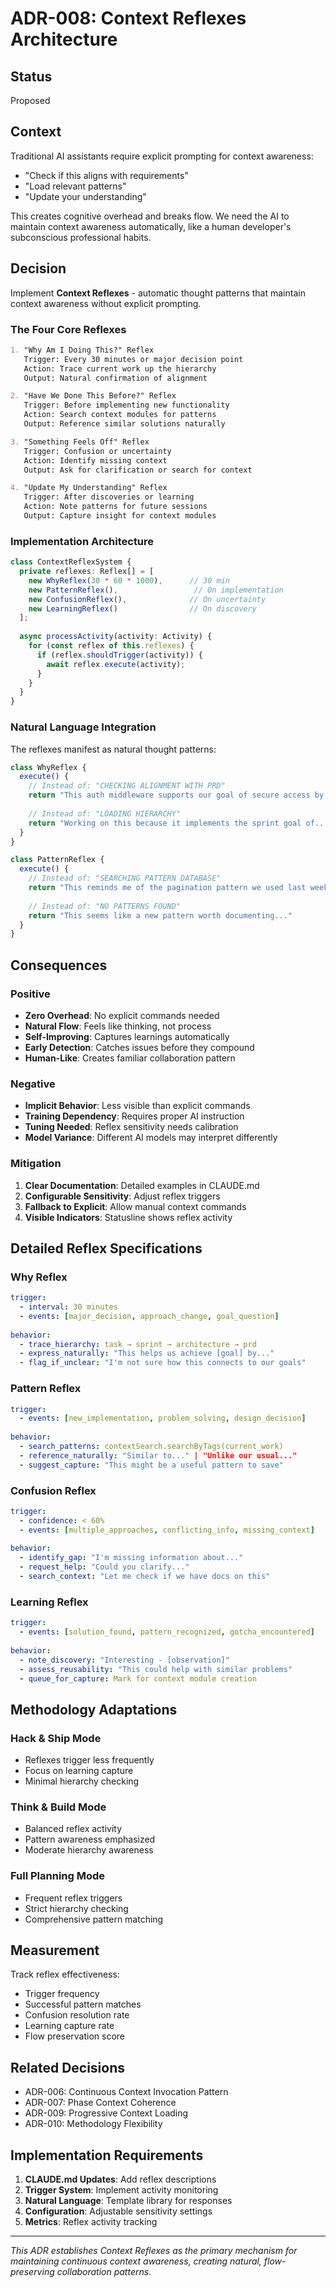 # ADR-008: Context Reflexes Architecture

## Status
Proposed

## Context

Traditional AI assistants require explicit prompting for context awareness:
- "Check if this aligns with requirements"
- "Load relevant patterns"
- "Update your understanding"

This creates cognitive overhead and breaks flow. We need the AI to maintain context awareness automatically, like a human developer's subconscious professional habits.

## Decision

Implement **Context Reflexes** - automatic thought patterns that maintain context awareness without explicit prompting.

### The Four Core Reflexes

```markdown
1. "Why Am I Doing This?" Reflex
   Trigger: Every 30 minutes or major decision point
   Action: Trace current work up the hierarchy
   Output: Natural confirmation of alignment

2. "Have We Done This Before?" Reflex  
   Trigger: Before implementing new functionality
   Action: Search context modules for patterns
   Output: Reference similar solutions naturally

3. "Something Feels Off" Reflex
   Trigger: Confusion or uncertainty
   Action: Identify missing context
   Output: Ask for clarification or search for context

4. "Update My Understanding" Reflex
   Trigger: After discoveries or learning
   Action: Note patterns for future sessions
   Output: Capture insight for context modules
```

### Implementation Architecture

```typescript
class ContextReflexSystem {
  private reflexes: Reflex[] = [
    new WhyReflex(30 * 60 * 1000),      // 30 min
    new PatternReflex(),                 // On implementation
    new ConfusionReflex(),              // On uncertainty  
    new LearningReflex()                // On discovery
  ];
  
  async processActivity(activity: Activity) {
    for (const reflex of this.reflexes) {
      if (reflex.shouldTrigger(activity)) {
        await reflex.execute(activity);
      }
    }
  }
}
```

### Natural Language Integration

The reflexes manifest as natural thought patterns:

```typescript
class WhyReflex {
  execute() {
    // Instead of: "CHECKING ALIGNMENT WITH PRD"
    return "This auth middleware supports our goal of secure access by..."
    
    // Instead of: "LOADING HIERARCHY"
    return "Working on this because it implements the sprint goal of..."
  }
}

class PatternReflex {
  execute() {
    // Instead of: "SEARCHING PATTERN DATABASE"
    return "This reminds me of the pagination pattern we used last week..."
    
    // Instead of: "NO PATTERNS FOUND"
    return "This seems like a new pattern worth documenting..."
  }
}
```

## Consequences

### Positive
- **Zero Overhead**: No explicit commands needed
- **Natural Flow**: Feels like thinking, not process
- **Self-Improving**: Captures learnings automatically
- **Early Detection**: Catches issues before they compound
- **Human-Like**: Creates familiar collaboration pattern

### Negative
- **Implicit Behavior**: Less visible than explicit commands
- **Training Dependency**: Requires proper AI instruction
- **Tuning Needed**: Reflex sensitivity needs calibration
- **Model Variance**: Different AI models may interpret differently

### Mitigation

1. **Clear Documentation**: Detailed examples in CLAUDE.md
2. **Configurable Sensitivity**: Adjust reflex triggers
3. **Fallback to Explicit**: Allow manual context commands
4. **Visible Indicators**: Statusline shows reflex activity

## Detailed Reflex Specifications

### Why Reflex
```yaml
trigger:
  - interval: 30 minutes
  - events: [major_decision, approach_change, goal_question]
  
behavior:
  - trace_hierarchy: task → sprint → architecture → prd
  - express_naturally: "This helps us achieve [goal] by..."
  - flag_if_unclear: "I'm not sure how this connects to our goals"
```

### Pattern Reflex
```yaml
trigger:
  - events: [new_implementation, problem_solving, design_decision]
  
behavior:
  - search_patterns: contextSearch.searchByTags(current_work)
  - reference_naturally: "Similar to..." | "Unlike our usual..."
  - suggest_capture: "This might be a useful pattern to save"
```

### Confusion Reflex
```yaml
trigger:
  - confidence: < 60%
  - events: [multiple_approaches, conflicting_info, missing_context]
  
behavior:
  - identify_gap: "I'm missing information about..."
  - request_help: "Could you clarify..."
  - search_context: "Let me check if we have docs on this"
```

### Learning Reflex
```yaml
trigger:
  - events: [solution_found, pattern_recognized, gotcha_encountered]
  
behavior:
  - note_discovery: "Interesting - [observation]"
  - assess_reusability: "This could help with similar problems"
  - queue_for_capture: Mark for context module creation
```

## Methodology Adaptations

### Hack & Ship Mode
- Reflexes trigger less frequently
- Focus on learning capture
- Minimal hierarchy checking

### Think & Build Mode
- Balanced reflex activity
- Pattern awareness emphasized
- Moderate hierarchy awareness

### Full Planning Mode
- Frequent reflex triggers
- Strict hierarchy checking
- Comprehensive pattern matching

## Measurement

Track reflex effectiveness:
- Trigger frequency
- Successful pattern matches
- Confusion resolution rate
- Learning capture rate
- Flow preservation score

## Related Decisions

- ADR-006: Continuous Context Invocation Pattern
- ADR-007: Phase Context Coherence
- ADR-009: Progressive Context Loading
- ADR-010: Methodology Flexibility

## Implementation Requirements

1. **CLAUDE.md Updates**: Add reflex descriptions
2. **Trigger System**: Implement activity monitoring
3. **Natural Language**: Template library for responses
4. **Configuration**: Adjustable sensitivity settings
5. **Metrics**: Reflex activity tracking

---

*This ADR establishes Context Reflexes as the primary mechanism for maintaining continuous context awareness, creating natural, flow-preserving collaboration patterns.*